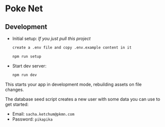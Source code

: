 # Poke Net

## Development

- Initial setup: _If you just pull this project_

  ```sh
  create a .env file and copy .env.example content in it
  ```

  ```sh
  npm run setup
  ```

- Start dev server:

  ```sh
  npm run dev
  ```

This starts your app in development mode, rebuilding assets on file changes.

The database seed script creates a new user with some data you can use to get started:

- Email: `sacha.ketchum@pkmn.com`
- Password: `pikapika`

